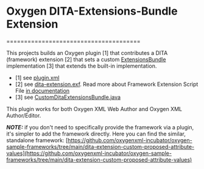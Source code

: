 # Oxygen DITA-Extensions-Bundle Extension
======================================

This projects builds an Oxygen plugin [1] that contributes a DITA (framework) extension [2] that sets a custom [ExtensionsBundle](https://www.oxygenxml.com/InstData/Editor/SDK/javadoc/ro/sync/ecss/extensions/api/ExtensionsBundle.html) implementation [3] that extends the built-in implementation.
- [1] see [plugin.xml](plugin.xml)
- [2] see [dita-extension.exf](dita-extension.exf). Read more about Framework Extension Script File [in documentation](https://www.oxygenxml.com/doc/ug-editor/topics/framework-customization-script-usecases.html)
- [3] see [CustomDitaExtensionsBundle.java](src/main/java/com/oxygenxml/demo/CustomDitaExtensionsBundle.java)

This plugin works for both Oxygen XML Web Author and Oxygen XML Author/Editor.

**_NOTE:_** if you don't need to specifically provide the framework via a plugin, it's simpler to add the framework directly.
Here you can find the similar, standalone framework: [https://github.com/oxygenxml-incubator/oxygen-sample-frameworks/tree/main/dita-extension-custom-proposed-attribute-values](https://github.com/oxygenxml-incubator/oxygen-sample-frameworks/tree/main/dita-extension-custom-proposed-attribute-values)
